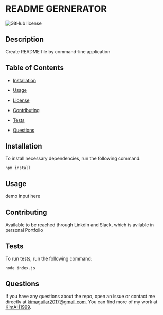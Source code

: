 # README GERNERATOR
![GitHub license](https://img.shields.io/badge/license-None/N/a-blue.svg)

## Description

Create README file by command-line application

## Table of Contents 

* [Installation](#installation)

* [Usage](#usage)

* [License](#license)

* [Contributing](#contributing)

* [Tests](#tests)

* [Questions](#questions)

## Installation

To install necessary dependencies, run the following command:

```
npm install
```

## Usage

demo input here
  
## Contributing

Available to be reached through Linkdin and Slack, which is avilable in personal Portfolio

## Tests

To run tests, run the following command:

```
node index.js
```

## Questions

If you have any questions about the repo, open an issue or contact me directly at kimaguilar2017@gmail.com. You can find more of my work at [KimAH1999](https://github.com/KimAH1999/).

